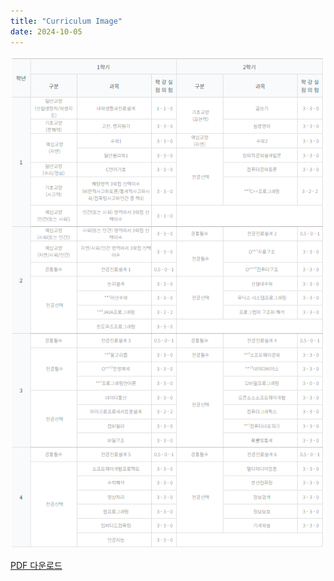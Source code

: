 ```yaml
---
title: "Curriculum Image"
date: 2024-10-05
---
```


<img src="/static/uploads/curri.png" alt="Curriculum Image" style="max-width: 100%; height: auto;">

<a href="/static/uploads/yourfile.pdf" download>PDF 다운로드</a>

